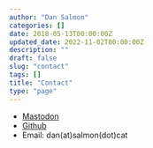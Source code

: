 ```yaml
---
author: "Dan Salmon"
categories: []
date: 2018-05-13T00:00:00Z
updated_date: 2022-11-02T00:00:00Z
description: ""
draft: false
slug: "contact"
tags: []
title: "Contact"
type: "page"
---
```


* [Mastodon](https://infosec.exchange/@dan)
* [Github](https://github.com/sa7mon)
* Email: dan(at)salmon(dot)cat